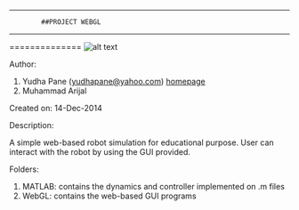 ************************************
            ##PROJECT WEBGL 
************************************

==============
![alt text](http://upload.wikimedia.org/wikipedia/commons/3/39/WebGL_logo.png "WebGL logo")

Author: 

1. Yudha Pane (yudhapane@yahoo.com) [homepage](https://sites.google.com/site/yppane/)
2. Muhammad Arijal

Created on: 14-Dec-2014

Description:

A simple web-based robot simulation for educational purpose.
User can interact with the robot by using the GUI provided.

Folders:

1. MATLAB: contains the dynamics and controller implemented on .m files
2. WebGL: contains the web-based GUI programs 

